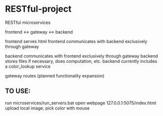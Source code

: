 
# RESTful-project
RESTful microservices

frontend <-> gateway <-> backend

frontend serves html
frontend communicates with backend exclusively through gateway

backend communicates with frontend exclusively through gateway
backend stores files if necessary, does computation, etc.
backend currently includes a color_lookup service

gateway routes (planned functionality expansion)

## TO USE:
run microservices/run_servers.bat
open webpage 127.0.0.1:5075/index.html
upload local image, pick color with mouse

